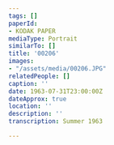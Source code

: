 ```yaml
---
tags: []
paperId:
- KODAK PAPER
mediaType: Portrait
similarTo: []
title: '00206'
images:
- "/assets/media/00206.JPG"
relatedPeople: []
caption: ''
date: 1963-07-31T23:00:00Z
dateApprox: true
location: ''
description: ''
transcription: Summer 1963

---
```

